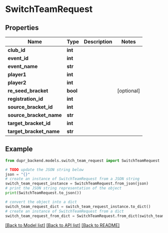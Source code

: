 # SwitchTeamRequest


## Properties

Name | Type | Description | Notes
------------ | ------------- | ------------- | -------------
**club_id** | **int** |  | 
**event_id** | **int** |  | 
**event_name** | **str** |  | 
**player1** | **int** |  | 
**player2** | **int** |  | 
**re_seed_bracket** | **bool** |  | [optional] 
**registration_id** | **int** |  | 
**source_bracket_id** | **int** |  | 
**source_bracket_name** | **str** |  | 
**target_bracket_id** | **int** |  | 
**target_bracket_name** | **str** |  | 

## Example

```python
from dupr_backend.models.switch_team_request import SwitchTeamRequest

# TODO update the JSON string below
json = "{}"
# create an instance of SwitchTeamRequest from a JSON string
switch_team_request_instance = SwitchTeamRequest.from_json(json)
# print the JSON string representation of the object
print(SwitchTeamRequest.to_json())

# convert the object into a dict
switch_team_request_dict = switch_team_request_instance.to_dict()
# create an instance of SwitchTeamRequest from a dict
switch_team_request_from_dict = SwitchTeamRequest.from_dict(switch_team_request_dict)
```
[[Back to Model list]](../README.md#documentation-for-models) [[Back to API list]](../README.md#documentation-for-api-endpoints) [[Back to README]](../README.md)


